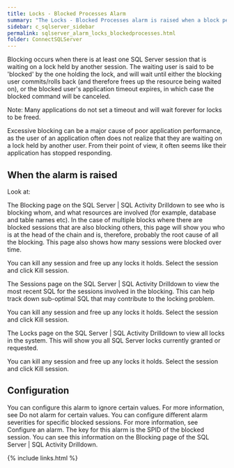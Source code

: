 ```yaml
---
title: ﻿Locks - Blocked Processes Alarm
summary: "The Locks - Blocked Processes alarm is raised when a block persists for longer than the time specified in the threshold. The default is 120 seconds."
sidebar: c_sqlserver_sidebar
permalink: sqlserver_alarm_locks_blockedprocesses.html
folder: ConnectSQLServer
---
```



Blocking occurs when there is at least one SQL Server session that is waiting on a lock held by another session. The waiting user is said to be 'blocked' by the one holding the lock, and will wait until either the blocking user commits/rolls back (and therefore frees up the resource being waited on), or the blocked user's application timeout expires, in which case the blocked command will be canceled.

Note: Many applications do not set a timeout and will wait forever for locks to be freed.

Excessive blocking can be a major cause of poor application performance, as the user of an application often does not realize that they are waiting on a lock held by another user. From their point of view, it often seems like their application has stopped responding.

## When the alarm is raised

Look at:

The Blocking page on the SQL Server \| SQL Activity Drilldown to see who is blocking whom, and what resources are involved (for example, database and table names etc). In the case of multiple blocks where there are blocked sessions that are also blocking others, this page will show you who is at the head of the chain and is, therefore, probably the root cause of all the blocking. This page also shows how many sessions were blocked over time.

You can kill any session and free up any locks it holds. Select the session and click Kill session.



The Sessions page on the SQL Server \| SQL Activity Drilldown to view the most recent SQL for the sessions involved in the blocking. This can help track down sub-optimal SQL that may contribute to the locking problem.

You can kill any session and free up any locks it holds. Select the session and click Kill session.



The Locks page on the SQL Server \| SQL Activity Drilldown to view all locks in the system. This will show you all SQL Server locks currently granted or requested.

You can kill any session and free up any locks it holds. Select the session and click Kill session.



## Configuration

You can configure this alarm to ignore certain values. For more information, see Do not alarm for certain values.
You can configure different alarm severities for specific blocked sessions. For more information, see Configure an alarm. The key for this alarm is the SPID of the blocked session. You can see this information on the Blocking page of the SQL Server \| SQL Activity Drilldown.

{% include links.html %}
